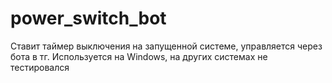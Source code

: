 # power_switch_bot

Ставит таймер выключения на запущенной системе, управляется через бота в тг. Используется на Windows, на других системах не тестировался
